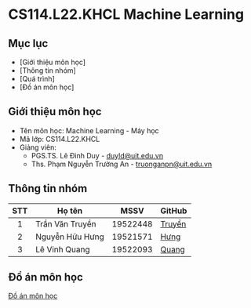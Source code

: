 # CS114.L22.KHCL Machine Learning

## Mục lục
* [Giới thiệu môn học]
* [Thông tin nhóm]
* [Quá trình]
* [Đồ án môn học]

## Giới thiệu môn học
* Tên môn học: Machine Learning - Máy học
* Mã lớp: CS114.L22.KHCL
* Giảng viên:
  *   PGS.TS. Lê Đình Duy - duyld@uit.edu.vn
  *  Ths. Phạm Nguyễn Trường An - truonganpn@uit.edu.vn

## Thông tin nhóm
| STT | Họ tên | MSSV | GitHub |
| :---: | --- | --- | --- |
| 1 | Trần Văn Truyền | 19522448 | [Truyền](https://github.com/truyenaaa123/CS114.L22.KHCL) |
| 2 | Nguyễn Hữu Hưng | 19521571 | [Hưng](https://github.com/hunghuu19012001/CS114.L22.KHCL) |
| 3 | Lê Vinh Quang | 19522093 | [Quang](https://github.com/ltv1873/CS114.L22.KHCL) |

## Đồ án môn học
[Đồ án môn học](https://github.com/truyenaaa123/CS114.L22.KHCL/tree/main/Project)
